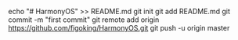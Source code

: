 echo "# HarmonyOS" >> README.md
git init
git add README.md
git commit -m "first commit"
git remote add origin https://github.com/figoking/HarmonyOS.git
git push -u origin master
